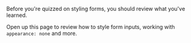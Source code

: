 Before you're quizzed on styling forms, you should review what you've learned.

Open up this page to review how to style form inputs, working with `appearance: none` and more.
